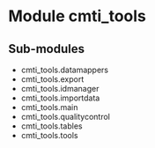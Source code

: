 Module cmti_tools
=================

Sub-modules
-----------
* cmti_tools.datamappers
* cmti_tools.export
* cmti_tools.idmanager
* cmti_tools.importdata
* cmti_tools.main
* cmti_tools.qualitycontrol
* cmti_tools.tables
* cmti_tools.tools
